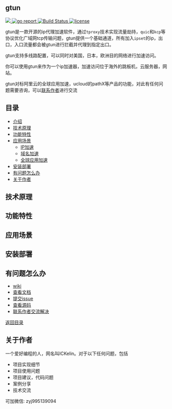 ## gtun
<a href="">
<img src="https://img.shields.io/badge/-Go-000?&logo=go">
</a>
<a href="https://goreportcard.com/report/github.com/ICKelin/gtun" rel="nofollow">
<img src="https://goreportcard.com/badge/github.com/ICKelin/gtun" alt="go report">
</a>

<a href="https://travis-ci.org/ICKelin/gtun" rel="nofollow">
<img src="https://travis-ci.org/ICKelin/gtun.svg?branch=master" alt="Build Status">
</a>
<a href="https://github.com/ICKelin/gtun/blob/master/LICENSE">
<img src="https://img.shields.io/github/license/mashape/apistatus.svg" alt="license">
</a>

gtun是一款开源的ip代理加速软件，通过`tproxy`技术实现流量劫持，`quic`和`kcp`等协议优化广域网tcp传输问题，gtun提供一个基础通道，所有加入`ipset`的ip，出口，入口流量都会被gtun进行拦截并代理到指定出口。

gtun支持多线路配置，可以同时对美国，日本，欧洲目的网络进行加速访问。

你可以使用gtun来作为一个ip加速器，加速访问位于海外的跳板机，云服务器，网站。

gtun对标阿里云的全球应用加速，ucloud的pathX等产品的功能，对此有任何问题需要咨询，可以[联系作者](#关于作者)进行交流

## 目录
- [介绍](#gtun)
- [技术原理](#技术原理)
- [功能特性](#功能特性)
- [应用场景](#应用场景)
   - [IP加速]()
   - [域名加速]()
   - [全球应用加速]()
- [安装部署](#安装部署)
- [有问题怎么办](#有问题怎么办)
- [关于作者](#关于作者)

## 技术原理

## 功能特性

## 应用场景

## 安装部署

## 有问题怎么办

- [wiki](https://github.com/ICKelin/gtun/wiki)
- [查看文档]()
- [提交issue](https://github.com/ICKelin/gtun/issues)
- [查看源码](https://github.com/ICKelin/gtun)
- [联系作者交流解决](#关于作者)

[返回目录](#目录)

## 关于作者
一个爱好编程的人，网名叫ICKelin。对于以下任何问题，包括

- 项目实现细节
- 项目使用问题
- 项目建议，代码问题
- 案例分享
- 技术交流

可加微信: zyj995139094